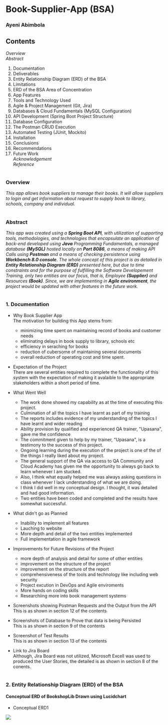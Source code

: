 # Book-Supplier-App (BSA)

### Ayeni Abimbola 

## Contents <br>
   _Overview_<br>
   _Abstract_<br>
 1.   Documentation
 2.   Deliverables
 3.   Entity Relationship Diagram (ERD) of the BSA
 4.   Limitations
 5.   ERD of the BSA Area of Concentration
 6.   App Features
 7.   Tools and Technology Used
 8.   Agile & Project Management (Git, Jira)
 9.   Databases & Cloud Fundamentals (MySQL Configuration)
10.   API Development (Spring Boot Project Structure)
11.   Database Configuration
12.   The Postman CRUD Execution
13.   Automated Testing (JUnit, Mockito)
14.   Installation
15.   Conclusions
16.   Recommendations
17.   Future Work <br>
    _Acknowledgement_<br>
    _Reference_<br>

#
### Overview
_This app allows book suppliers to manage their books. It will allow suppliers to login and get information about request to supply book to library, schools, company and individual._ 
#
### Abstract
_This app was created using a **Spring Boot API**, with utilization of supporting tools, methodologies, and technologies that encapsulate an application of back-end developed using **Java** Programming Fundamentals, a managed database **(MySQL)** hosted locally on **Port 8086**, a means of making API Calls using **Postman** and a means of checking persistence using **Workbench 8.0 console**. The whole concept of this project is as detailed in **Entity Relationship Diagram (ERD)** presented here, but due to time constraints and for the purpose of fulfilling the Software Developement Training, only two entities are our focus, that is, Employee **(Supplier)** and Resources **(Book)**.  Since, we are implementing in **Agile environment**, the project would be updated with other features in the future work._   
#
### 1.   Documentation
* Why Book Supplier App <br>
  The motivation for building this App stems from:
  * minimizing time spent on maintaining record of books and customer needs
  * eliminating delays in book supply to library, schools etc
  * efficiency in seraching for books
  * reduction of cubersome of maintaining several documents
  * overall reduction of operating cost and time spent.
 
 * Expectation of the Project <br>
   There are several entities required to complete the functionality of this system with the expectation    of making it avalaible to the appropriate stakeholders within a short period of time.
 
 * What Went Well <br>
   * The work done showed my capability as at the time of executing this project.
   * Culmination of all the topics I have learnt as part of my training
   * The reports includes evidence of my understanding of the topics I have learnt and wider reading
   * Ability provision by qualified and experienced QA trainer, "Upasana", gave me the confidence
   * The commitment given to help by my trainer, "Upasana", is a testimony to the success of this            project.
   * Ongoing learning during the execution of the project is one of the of the things I really liked          about my project.
   * The general support of the QA via access to QA Community and Cloud Academy has given me the              opportunity to always go back to learn whenever I am stucked.
   * Also, I think what equally helped me was always asking questions in class whenever I lack                understanding of what we are doing.
   * I think I did well in my conceptual design.  I thought, it was detailed and had good information.
   * Two entities have been coded and completed and the results have somewhat successful.

 * What didn't go as Planned <br>
   * Inability to implement all features
   * Lauching to website
   * More depth and detail of the two entities implemented
   * Full implementation in agile framework
 
 * Improvements for Future Revisions of the Project <br>   
   * more depth of analysis and detail for some of other entities
   * improvement on the structure of the project
   * improvement on the structure of the report
   * comprehensiveness of the tools and technology like including web security
   * Project excution in DevOps and Agile enviroments
   * More hands on coding skills
   * Researchiing more into book management systems
   
 * Screenshots showing Postman Requests and the Output from the API<br>
   This is as shown in section 12 of the contents<br>
 * Screenshots of Database to Prove that data is being Persisted<br>
   This is as shown in section 9 of the contents<br>  
 * Screenshot of Test Results<br>
   This is as shown in section 13 of the contents<br>
 * Link to Jira Board<br>
   Although, Jira Board was not utilized, Microsoft Excell was used to produced the User Stories, the      detailed is as shown in section 8 of the conents.
 
 #
### 2.   Entity Relationship Diagram (ERD) of the BSA
#### Conceptual ERD of BookshopLib Drawn using Lucidchart
* Conceptual ERD1 <br>
<div />
<img src = "conceptual ERD of BSMS1.jpg" <br>

  
